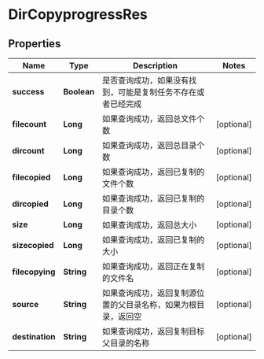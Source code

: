 # DirCopyprogressRes

## Properties
Name | Type | Description | Notes
------------ | ------------- | ------------- | -------------
**success** | **Boolean** | 是否查询成功，如果没有找到，可能是复制任务不存在或者已经完成 | 
**filecount** | **Long** | 如果查询成功，返回总文件个数 |  [optional]
**dircount** | **Long** | 如果查询成功，返回总目录个数 |  [optional]
**filecopied** | **Long** | 如果查询成功，返回已复制的文件个数 |  [optional]
**dircopied** | **Long** | 如果查询成功，返回已复制的目录个数 |  [optional]
**size** | **Long** | 如果查询成功，返回总大小 |  [optional]
**sizecopied** | **Long** | 如果查询成功，返回已复制的大小 |  [optional]
**filecopying** | **String** | 如果查询成功，返回正在复制的文件名 |  [optional]
**source** | **String** | 如果查询成功，返回复制源位置的父目录名称，如果为根目录，返回空 |  [optional]
**destination** | **String** | 如果查询成功，返回复制目标父目录的名称 |  [optional]
